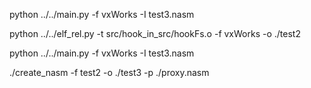 python ../../main.py -f vxWorks -I test3.nasm

python ../../elf_rel.py -t src/hook_in_src/hookFs.o -f vxWorks -o ./test2

python ../../main.py -f vxWorks -I test3.nasm

./create_nasm -f test2 -o ./test3 -p ./proxy.nasm 


